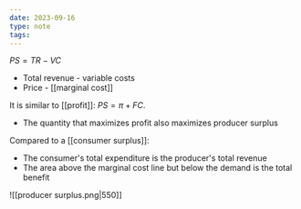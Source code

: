 ```yaml
---
date: 2023-09-16
type: note
tags: 
---
```


$PS = TR - VC$
- Total revenue - variable costs
- Price - [[marginal cost]]

It is similar to [[profit]]: $PS = \pi + FC$.
- The quantity that maximizes profit also maximizes producer surplus

Compared to a [[consumer surplus]]:
- The consumer's total expenditure is the producer's total revenue
- The area above the marginal cost line but below the demand is the total benefit

![[producer surplus.png|550]]